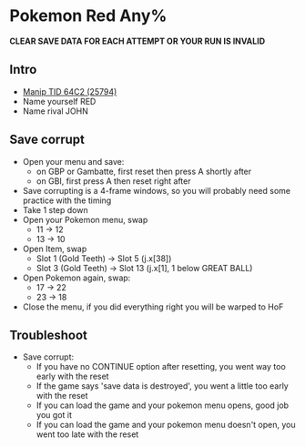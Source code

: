 # Pokemon Red Any%
**CLEAR SAVE DATA FOR EACH ATTEMPT OR YOUR RUN IS INVALID**

## Intro
- [Manip TID 64C2 (25794)](https://www.youtube.com/watch?v=Jh7Z_frbfNs)
- Name yourself RED
- Name rival JOHN

## Save corrupt
- Open your menu and save:
  - on GBP or Gambatte, first reset then press A shortly after
  - on GBI, first press A then reset right after
- Save corrupting is a 4-frame windows, so you will probably need some practice with the timing
- Take 1 step down
- Open your Pokemon menu, swap
  - 11 -> 12
  - 13 -> 10
- Open Item, swap
  - Slot 1 (Gold Teeth) -> Slot 5 (j.x[38])
  - Slot 3 (Gold Teeth) -> Slot 13 (j.x[1], 1 below GREAT BALL)
- Open Pokemon again, swap:
  - 17 -> 22
  - 23 -> 18
- Close the menu, if you did everything right you will be warped to HoF

## Troubleshoot
- Save corrupt:
  - If you have no CONTINUE option after resetting, you went way too early with the reset
  - If the game says 'save data is destroyed', you went a little too early with the reset
  - If you can load the game and your pokemon menu opens, good job you got it
  - If you can load the game and your pokemon menu doesn't open, you went too late with the reset
